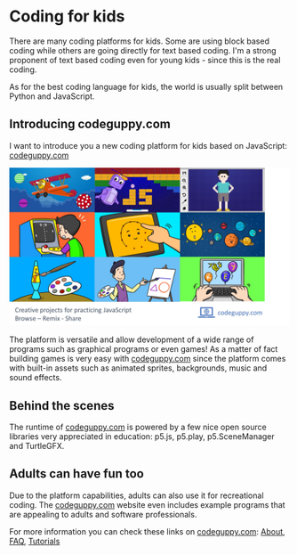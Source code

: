 Coding for kids
===============

There are many coding platforms for kids. Some are using block based coding while others are going directly for text based coding.
I'm a strong proponent of text based coding even for young kids - since this is the real coding.

As for the best coding language for kids, the world is usually split between Python and JavaScript.

Introducing codeguppy.com
-------------------------

I want to introduce you a new coding platform for kids based on JavaScript: [codeguppy.com](https://codeguppy.com)

![](/img/posts/codeguppy/codeguppy_projects.jpg)

The platform is versatile and allow development of a wide range of programs such as graphical programs or even games! As a matter of fact building games is very easy with [codeguppy.com](https://codeguppy.com) since the platform comes with built-in assets such as animated sprites, backgrounds, music and sound effects.

Behind the scenes
-----------------

The runtime of [codeguppy.com](https://codeguppy.com) is powered by a few nice open source libraries very appreciated in education: p5.js, p5.play, p5.SceneManager and TurtleGFX.

Adults can have fun too
-----------------------

Due to the platform capabilities, adults can also use it for recreational coding. The [codeguppy.com](https://codeguppy.com) website even includes example programs that are appealing to adults and software professionals.

For more information you can check these links on [codeguppy.com](https://codeguppy.com): [About](https://codeguppy.com/about.html), [FAQ](https://codeguppy.com/site/faq/), [Tutorials](https://codeguppy.com/site/tutorials/)
